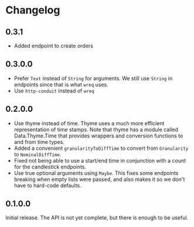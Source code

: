 # Changelog

## 0.3.1

- Added endpoint to create orders

## 0.3.0.0

- Prefer `Text` instead of `String` for arguments. We still use `String` in
  endpoints since that is what `wreq` uses.
- Use `http-conduit` instead of `wreq`

## 0.2.0.0

- Use thyme instead of time. Thyme uses a much more efficient representation of
  time stamps. Note that thyme has a module called Data.Thyme.Time that
  provides wrappers and conversion functions to and from time types.
- Added a convenient `granularityToDiffTime` to convert from `Granularity` to
  `NominalDiffTime`.
- Fixed not being able to use a start/end time in conjunction with a count for
  the candlestick endpoints.
- Use true optional arguments using `Maybe`. This fixes some endpoints breaking
  when empty lists were passed, and also makes it so we don't have to hard-code
  defaults.

## 0.1.0.0

Initial release. The API is not yet complete, but there is enough to be useful.
